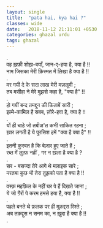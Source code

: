 ```yaml
---
layout: single
title:  "pata hai, kya hai ?"
classes: wide
date:   2018-11-12 21:11:01 +0530
categories: ghazal urdu
tags: ghazal
---
```

.<br>
वह ख़फ़ी शोख़-बयाँ, जान-ए-हया है, क्या है !!<br>
नाम जिसका मेरी क़िस्मत में लिखा है क्या है !!<br>
.<br>
मर  गयी दे  के  सदा  लाख मेरी मज़लूमी  ;<br>
तब मसीहा ने मेरे मुझसे कहा है, "क्या है" !!<br>
.<br>
हो  गयीं  बन्द  तमद्दुन  की  किताबें सारी ;<br>
इल्मे-कामिल है सबब, ज़ोरे-हवा है, क्या है !!<br>
.<br>
यों ही चाहे जो तबीअ'त कभी साकित रहना ;<br>
ख़ार लगती है ये पुरसिश हमें "क्या है क्या है" !!<br>
.<br>
इतनी क़ुरबत है कि बेज़ार हुए जाते हैं ;<br>
रब्त में लुत्फ़ नहीं , गर न ख़ला है क्या है ?<br>
.<br>
सर - बसज्दा  तेरे  आगे  थे मलाइक  सारे ;<br>
मरतबा कुछ भी तेरा तुझको पता है क्या है !!<br>
.<br>
वस्फ़ महफ़िल के नहीं घर पे हैं दिखते जानां ;<br>
ये जो ग़ैरों पे करम हमसे हया है, क्या है !!<br>
.<br>
पहले बनते थे फ़लक पर ही मुक़द्दस रिश्ते ;<br>
अब तक़द्दुस न सनम का, न ख़ुदा है क्या है !!<br>
.<br>
